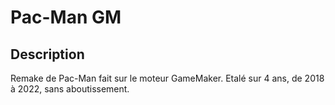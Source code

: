 # Pac-Man GM
## Description
Remake de Pac-Man fait sur le moteur GameMaker. Etalé sur 4 ans, de 2018 à 2022, sans aboutissement. 

##


